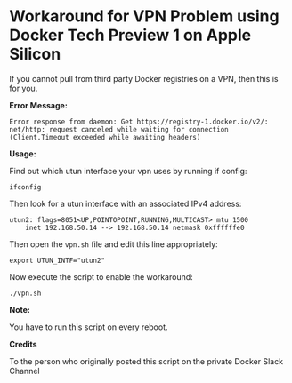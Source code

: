 Workaround for VPN Problem using Docker Tech Preview 1 on Apple Silicon
=====================================================================

If you cannot pull from third party Docker registries on a VPN, then this is for you.

**Error Message:**

```
Error response from daemon: Get https://registry-1.docker.io/v2/: net/http: request canceled while waiting for connection (Client.Timeout exceeded while awaiting headers)
```

**Usage:**

Find out which utun interface your vpn uses by running if config:

```
ifconfig
```

Then look for a utun interface with an associated IPv4 address:

```
utun2: flags=8051<UP,POINTOPOINT,RUNNING,MULTICAST> mtu 1500
	inet 192.168.50.14 --> 192.168.50.14 netmask 0xffffffe0 
```

Then open the `vpn.sh` file and edit this line appropriately:

```
export UTUN_INTF="utun2"
```

Now execute the script to enable the workaround:

```
./vpn.sh
```

**Note:**

You have to run this script on every reboot.


**Credits**

To the person who originally posted this script on the private Docker Slack Channel